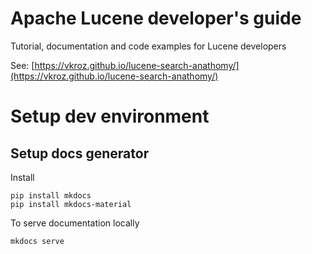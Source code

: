 # Apache Lucene developer's guide

Tutorial, documentation and code examples for Lucene developers

See: [https://vkroz.github.io/lucene-search-anathomy/](https://vkroz.github.io/lucene-search-anathomy/)



# Setup dev environment

## Setup docs generator

Install 

    pip install mkdocs
    pip install mkdocs-material

To serve documentation locally

    mkdocs serve

